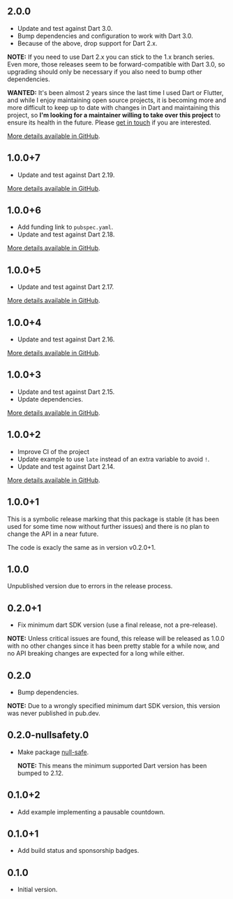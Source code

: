 ## 2.0.0

- Update and test against Dart 3.0.
- Bump dependencies and configuration to work with Dart 3.0.
- Because of the above, drop support for Dart 2.x.

**NOTE:** If you need to use Dart 2.x you can stick to the 1.x branch series.
Even more, those releases seem to be forward-compatible with Dart 3.0, so
upgrading should only be necessary if you also need to bump other dependencies.

**WANTED:** It's been almost 2 years since the last time I used Dart or
Flutter, and while I enjoy maintaining open source projects, it is becoming
more and more difficult to keep up to date with changes in Dart and maintaining
this project, so **I'm looking for a maintainer willing to take over this
project** to ensure its health in the future.  Please [get in
touch](https://github.com/llucax/pausable_timer/discussions/55) if you are
interested.

[More details available in
GitHub](https://github.com/llucax/pausable_timer/milestone/13?closed=1).

## 1.0.0+7

- Update and test against Dart 2.19.

[More details available in
GitHub](https://github.com/llucax/pausable_timer/milestone/12?closed=1).

## 1.0.0+6

- Add funding link to `pubspec.yaml`.
- Update and test against Dart 2.18.

[More details available in
GitHub](https://github.com/llucax/pausable_timer/milestone/11?closed=1).

## 1.0.0+5

- Update and test against Dart 2.17.

[More details available in
GitHub](https://github.com/llucax/pausable_timer/milestone/9?closed=1).

## 1.0.0+4

- Update and test against Dart 2.16.

[More details available in
GitHub](https://github.com/llucax/pausable_timer/milestone/8?closed=1).

## 1.0.0+3

- Update and test against Dart 2.15.
- Update dependencies.

[More details available in
GitHub](https://github.com/llucax/pausable_timer/milestone/8?closed=1).

## 1.0.0+2

- Improve CI of the project
- Update example to use `late` instead of an extra variable to avoid `!`.
- Update and test against Dart 2.14.

[More details available in
GitHub](https://github.com/llucax/pausable_timer/milestone/7?closed=1).

## 1.0.0+1

This is a symbolic release marking that this package is stable (it has
been used for some time now without further issues) and there is no plan
to change the API in a near future.

The code is exacly the same as in version v0.2.0+1.

## 1.0.0

Unpublished version due to errors in the release process.

## 0.2.0+1

- Fix minimum dart SDK version (use a final release, not a pre-release).

**NOTE:** Unless critical issues are found, this release will be released as
1.0.0 with no other changes since it has been pretty stable for a while now,
and no API breaking changes are expected for a long while either.

## 0.2.0

- Bump dependencies.

**NOTE:** Due to a wrongly specified minimum dart SDK version, this version was
never published in pub.dev.

## 0.2.0-nullsafety.0

- Make package [null-safe](https://dart.dev/null-safety).

  **NOTE:** This means the minimum supported Dart version has been bumped to 2.12.

## 0.1.0+2

- Add example implementing a pausable countdown.

## 0.1.0+1

- Add build status and sponsorship badges.

## 0.1.0

- Initial version.
